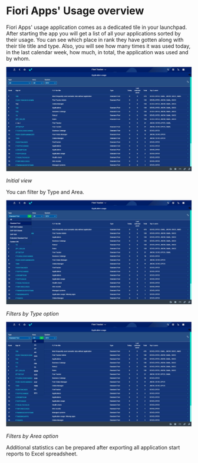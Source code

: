 # Fiori Apps' Usage overview

Fiori Apps' usage application comes as a dedicated tile in your launchpad. After starting the app you will get a list of all your applications sorted by their usage. You can see which place in rank they have gotten along with their tile title and type. Also, you will see how many times it was used today, in the last calendar week, how much, in total, the application was used and by whom. 

![](res/list.png)

*Initial view*

You can filter by Type and Area. 

![](res/filtering-type.png)

*Filters by Type option*

![](res/filtering-area.png)

*Filters by Area option*

Additional statistics can be prepared after exporting all application start reports to Excel spreadsheet.

























